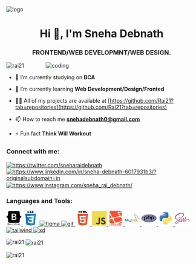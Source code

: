 ![logo]()
<h1 align="center">Hi 👋, I'm Sneha Debnath</h1>
<h3 align="center">FRONTEND/WEB DEVELOPMNT/WEB DESIGN.</h3>

<img align="right" alt="coding" width="400" src="https://media.istockphoto.com/id/1178761712/vector/girl-with-laptop-on-the-chair-freelance-or-studying-concept-cute-illustration-in-flat-style.jpg?s=612x612&w=0&k=20&c=9eodVVgkVyzeED-MxEdNL_QiBE4b0FFfHvi1bMOnc6w=">


<p align="left"> <img src="https://komarev.com/ghpvc/?username=rai21&label=Profile%20views&color=0e75b6&style=flat" alt="rai21" /> </p>

- 🔭 I’m currently studying on **BCA**

- 🌱 I’m currently learning **Web Development/Design/Fronted**

- 👨‍💻 All of my projects are available at [https://github.com/Rai21?tab=repositories](https://github.com/Rai21?tab=repositories)

- 📫 How to reach me **snehadebnath0@gmail.com**

- ⚡ Fun fact **Think Will Workout**

<h3 align="left">Connect with me:</h3>
<p align="left">
<a href="https://twitter.com/https://twitter.com/sneharaidebnath" target="blank"><img align="center" src="https://raw.githubusercontent.com/rahuldkjain/github-profile-readme-generator/master/src/images/icons/Social/twitter.svg" alt="https://twitter.com/sneharaidebnath" height="30" width="40" /></a>
<a href="https://linkedin.com/in/https://www.linkedin.com/in/sneha-debnath-6017931b3/?originalsubdomain=in" target="blank"><img align="center" src="https://raw.githubusercontent.com/rahuldkjain/github-profile-readme-generator/master/src/images/icons/Social/linked-in-alt.svg" alt="https://www.linkedin.com/in/sneha-debnath-6017931b3/?originalsubdomain=in" height="30" width="40" /></a>
<a href="https://instagram.com/https://www.instagram.com/sneha_rai_debnath/" target="blank"><img align="center" src="https://raw.githubusercontent.com/rahuldkjain/github-profile-readme-generator/master/src/images/icons/Social/instagram.svg" alt="https://www.instagram.com/sneha_rai_debnath/" height="30" width="40" /></a>
</p>

<h3 align="left">Languages and Tools:</h3>
<p align="left"> <a href="https://getbootstrap.com" target="_blank" rel="noreferrer"> <img src="https://raw.githubusercontent.com/devicons/devicon/master/icons/bootstrap/bootstrap-plain-wordmark.svg" alt="bootstrap" width="40" height="40"/> </a> <a href="https://www.w3schools.com/css/" target="_blank" rel="noreferrer"> <img src="https://raw.githubusercontent.com/devicons/devicon/master/icons/css3/css3-original-wordmark.svg" alt="css3" width="40" height="40"/> </a> <a href="https://www.figma.com/" target="_blank" rel="noreferrer"> <img src="https://www.vectorlogo.zone/logos/figma/figma-icon.svg" alt="figma" width="40" height="40"/> </a> <a href="https://git-scm.com/" target="_blank" rel="noreferrer"> <img src="https://www.vectorlogo.zone/logos/git-scm/git-scm-icon.svg" alt="git" width="40" height="40"/> </a> <a href="https://www.w3.org/html/" target="_blank" rel="noreferrer"> <img src="https://raw.githubusercontent.com/devicons/devicon/master/icons/html5/html5-original-wordmark.svg" alt="html5" width="40" height="40"/> </a> <a href="https://developer.mozilla.org/en-US/docs/Web/JavaScript" target="_blank" rel="noreferrer"> <img src="https://raw.githubusercontent.com/devicons/devicon/master/icons/javascript/javascript-original.svg" alt="javascript" width="40" height="40"/> </a> <a href="https://laravel.com/" target="_blank" rel="noreferrer"> <img src="https://raw.githubusercontent.com/devicons/devicon/master/icons/laravel/laravel-plain-wordmark.svg" alt="laravel" width="40" height="40"/> </a> <a href="https://www.mysql.com/" target="_blank" rel="noreferrer"> <img src="https://raw.githubusercontent.com/devicons/devicon/master/icons/mysql/mysql-original-wordmark.svg" alt="mysql" width="40" height="40"/> </a> <a href="https://www.php.net" target="_blank" rel="noreferrer"> <img src="https://raw.githubusercontent.com/devicons/devicon/master/icons/php/php-original.svg" alt="php" width="40" height="40"/> </a> <a href="https://www.python.org" target="_blank" rel="noreferrer"> <img src="https://raw.githubusercontent.com/devicons/devicon/master/icons/python/python-original.svg" alt="python" width="40" height="40"/> </a> <a href="https://sass-lang.com" target="_blank" rel="noreferrer"> <img src="https://raw.githubusercontent.com/devicons/devicon/master/icons/sass/sass-original.svg" alt="sass" width="40" height="40"/> </a> <a href="https://tailwindcss.com/" target="_blank" rel="noreferrer"> <img src="https://www.vectorlogo.zone/logos/tailwindcss/tailwindcss-icon.svg" alt="tailwind" width="40" height="40"/> </a> <a href="https://www.adobe.com/products/xd.html" target="_blank" rel="noreferrer"> <img src="https://cdn.worldvectorlogo.com/logos/adobe-xd.svg" alt="xd" width="40" height="40"/> </a> </p>

<p><img align="left" src="https://github-readme-stats.vercel.app/api/top-langs?username=rai21&show_icons=true&locale=en&layout=compact" alt="rai21" /></p>

<p>&nbsp;<img align="center" src="https://github-readme-stats.vercel.app/api?username=rai21&show_icons=true&locale=en" alt="rai21" /></p>

<p><img align="center" src="https://github-readme-streak-stats.herokuapp.com/?user=rai21&" alt="rai21" /></p>
